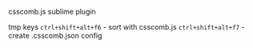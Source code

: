 csscomb.js sublime plugin

tmp keys
`ctrl+shift+alt+f6` - sort with csscomb.js
`ctrl+shift+alt+f7` - create .csscomb.json config
